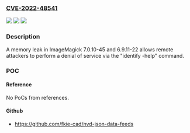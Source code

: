 ### [CVE-2022-48541](https://cve.mitre.org/cgi-bin/cvename.cgi?name=CVE-2022-48541)
![](https://img.shields.io/static/v1?label=Product&message=n%2Fa&color=blue)
![](https://img.shields.io/static/v1?label=Version&message=n%2Fa&color=blue)
![](https://img.shields.io/static/v1?label=Vulnerability&message=n%2Fa&color=brighgreen)

### Description

A memory leak in ImageMagick 7.0.10-45 and 6.9.11-22 allows remote attackers to perform a denial of service via the "identify -help" command.

### POC

#### Reference
No PoCs from references.

#### Github
- https://github.com/fkie-cad/nvd-json-data-feeds

